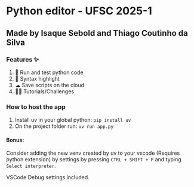 # Python editor - UFSC 2025-1
## Made by Isaque Sebold and Thiago Coutinho da Silva

### Features ✨

1. 🐍 Run and test python code 
2. 🔎 Syntax highlight 
3. ☁ Save scripts on the cloud 
4. 🏋️‍♀️ Tutorials/Challenges 

### How to host the app

1. Install uv in your global python: `pip install uv`
2. On the project folder run: `uv run app.py`

#### Bonus:

Consider adding the new venv created by uv to your vscode (Requires python extension) by settings by pressing `CTRL + SHIFT + P` and typing `Select interpreter`.

VSCode Debug settings included.